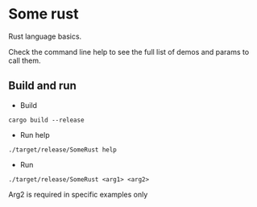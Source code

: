 # Some rust

Rust language basics.

Check the command line help to see the full list of demos and params to call them.


## Build and run

- Build
```
cargo build --release    
```

- Run help
```
./target/release/SomeRust help
```

- Run
```
./target/release/SomeRust <arg1> <arg2>
```
Arg2 is required in specific examples only